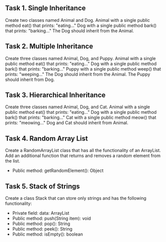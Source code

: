 ## Task 1. Single Inheritance

Create two classes named Animal and Dog.
Animal with a single public method eat() that prints: "eating…"
Dog with a single public method bark() that prints: "barking…"
The Dog should inherit from the Animal.



## Task 2. Multiple Inheritance

Create three classes named Animal, Dog, and Puppy.
Animal with a single public method eat() that prints: "eating…"
Dog with a single public method bark() that prints: "barking…"
Puppy with a single public method weep() that prints: "weeping…"
The Dog should inherit from the Animal. The Puppy should inherit from Dog.



## Task 3. Hierarchical Inheritance

Create three classes named Animal, Dog, and Cat.
Animal with a single public method eat() that prints: "eating…"
Dog with a single public method bark() that prints: "barking…"
Cat with a single public method meow() that prints: "meowing…"
Dog and Cat should inherit from Animal.



## Task 4. Random Array List

Create a RandomArrayList class that has all the functionality of an ArrayList.
Add an additional function that returns and removes a random element from the list.
- Public method: getRandomElement(): Object



## Task 5. Stack of Strings

Create a class Stack that can store only strings and has the following functionality:
- Private field: data: ArrayList<String>
- Public method: push(String item): void
- Public method: pop(): String
- Public method: peek(): String
- Public method: isEmpty(): boolean